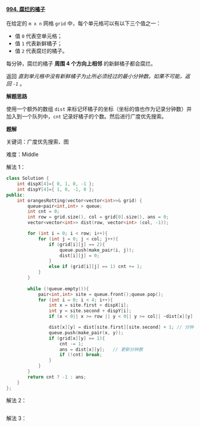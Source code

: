 #### [994. 腐烂的橘子](https://leetcode.cn/problems/rotting-oranges/)

在给定的 `m x n` 网格 `grid` 中，每个单元格可以有以下三个值之一：

- 值 `0` 代表空单元格；
- 值 `1` 代表新鲜橘子；
- 值 `2` 代表腐烂的橘子。

每分钟，腐烂的橘子 **周围 4 个方向上相邻** 的新鲜橘子都会腐烂。

返回 *直到单元格中没有新鲜橘子为止所必须经过的最小分钟数。如果不可能，返回 `-1`* 。

**解题思路**

使用一个额外的数组 `dist` 来标记坏橘子的坐标（坐标的值也作为记录分钟数）并加入到一个队列中，`cnt` 记录好橘子的个数。然后进行广度优先搜索。

**题解**

关键词：广度优先搜索、图

难度：Middle

解法 1：

```c++
class Solution {
    int dispX[4]={ 0, 1, 0, -1 };
    int dispY[4]={ 1, 0, -1, 0 };
public:
    int orangesRotting(vector<vector<int>>& grid) {
        queue<pair<int,int> > queue;
        int cnt = 0;
        int row = grid.size(), col = grid[0].size(), ans = 0;
        vector<vector<int>> dist(row, vector<int> (col, -1));

        for (int i = 0; i < row; i++){
            for (int j = 0; j < col; j++){
                if (grid[i][j] == 2){
                    queue.push(make_pair(i, j));
                    dist[i][j] = 0;
                }
                else if (grid[i][j] == 1) cnt += 1;
            }
        }
        
        while (!queue.empty()){
            pair<int,int> site = queue.front();queue.pop();
            for (int i = 0; i < 4; i++){
                int x = site.first + dispX[i];
                int y = site.second + dispY[i];
                if (x < 0|| x >= row || y < 0|| y >= col|| ~dist[x][y] || !grid[x][y]) continue;

                dist[x][y] = dist[site.first][site.second] + 1;	// 分钟数
                queue.push(make_pair(x, y));
                if (grid[x][y] == 1){
                    cnt -= 1;
                    ans = dist[x][y];	// 更新分钟数
                    if (!cnt) break;
                }
            }
        }
        return cnt ? -1 : ans;
    }
};
```

解法 2：

```c++

```

解法 3：

```c++

```

